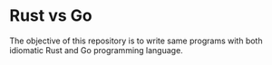 # Rust vs Go

The objective of this repository is to write same programs with both idiomatic Rust and Go programming language.
